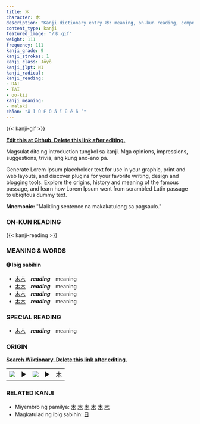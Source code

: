 ```yaml
---
title: 木
character: 木
description: "Kanji dictionary entry 木: meaning, on-kun reading, compounds, origin, related kanji"
content_type: kanji
featured_image: "/木.gif"
weight: 111
frequency: 111
kanji_grade: 9
kanji_strokes: 1
kanji_class: Jōyō
kanji_jlpt: N1
kanji_radical: 
kanji_reading: 
- DAI
- TAI
- oo-kii
kanji_meaning:
- malaki
chōon: "Ā Ī Ū Ē Ō ā ī ū ē ō ’"
---
```

[//]: # (Don't edit the line below. Kanji animated GIF code is automatically generated.)
{{< kanji-gif >}}

[//]: # (Edit below this line.)

**[Edit this at Github. Delete this link after editing.](https://github.com/tim0g/tim/tree/main/content/kanji/木/index.md)**

Magsulat dito ng introduction tungkol sa kanji. Mga opinions, impressions, suggestions, trivia, ang kung ano-ano pa.

Generate Lorem Ipsum placeholder text for use in your graphic, print and web layouts, and discover plugins for your favorite writing, design and blogging tools. Explore the origins, history and meaning of the famous passage, and learn how Lorem Ipsum went from scrambled Latin passage to ubiqitous dummy text.
 
**Mnemonic:** "Maikling sentence na makakatulong sa pagsaulo."

### ON-KUN READING

[//]: # (Don't edit the line below. ON-KUN READING code is automatically generated.)
{{< kanji-reading >}}

### MEANING & WORDS

#### ➊ **Ibig sabihin**
  - [木](../木)[木](../木)　***reading***　meaning
  - [木](../木)[木](../木)　***reading***　meaning
  - [木](../木)[木](../木)　***reading***　meaning
  - [木](../木)[木](../木)　***reading***　meaning

### SPECIAL READING
  - [木](../木)[木](../木)　***reading***　meaning

### ORIGIN

**[Search Wiktionary. Delete this link after editing.](https://wiktionary.org/wiki/木)**
<table class="kanji-table"><tr><td>
<img src="60px-木-bronze.svg.png">
</td><td>▶</td><td>
<img src="60px-木-oracle.svg.png">
</td><td>▶</td>
<td class="kanji-origin">木</td>
</tr></table>

### RELATED KANJI
- Miyembro ng pamilya: [木](../木) [木](../木) [木](../木) [木](../木) [木](../木) [木](../木)
- Magkatulad ng ibig sabihin: [日](../日)

